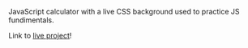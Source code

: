 JavaScript calculator with a live CSS background used to practice JS fundimentals.

Link to [live project](https://dibbles-calculator.netlify.app/)!